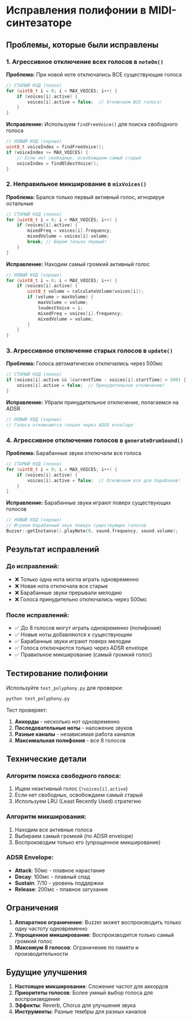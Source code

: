 # Исправления полифонии в MIDI-синтезаторе

## Проблемы, которые были исправлены

### 1. Агрессивное отключение всех голосов в `noteOn()`
**Проблема:** При новой ноте отключались ВСЕ существующие голоса
```cpp
// СТАРЫЙ КОД (плохо)
for (uint8_t i = 0; i < MAX_VOICES; i++) {
    if (voices[i].active) {
        voices[i].active = false;  // Отключаем ВСЕ голоса!
    }
}
```

**Исправление:** Используем `findFreeVoice()` для поиска свободного голоса
```cpp
// НОВЫЙ КОД (хорошо)
uint8_t voiceIndex = findFreeVoice();
if (voiceIndex >= MAX_VOICES) {
    // Если нет свободных, освобождаем самый старый
    voiceIndex = findOldestVoice();
}
```

### 2. Неправильное микширование в `mixVoices()`
**Проблема:** Брался только первый активный голос, игнорируя остальные
```cpp
// СТАРЫЙ КОД (плохо)
for (uint8_t i = 0; i < MAX_VOICES; i++) {
    if (voices[i].active) {
        mixedFreq = voices[i].frequency;
        mixedVolume = voices[i].volume;
        break; // Берем только первый!
    }
}
```

**Исправление:** Находим самый громкий активный голос
```cpp
// НОВЫЙ КОД (хорошо)
for (uint8_t i = 0; i < MAX_VOICES; i++) {
    if (voices[i].active) {
        uint8_t volume = calculateVolume(voices[i]);
        if (volume > maxVolume) {
            maxVolume = volume;
            loudestVoice = i;
            mixedFreq = voices[i].frequency;
            mixedVolume = volume;
        }
    }
}
```

### 3. Агрессивное отключение старых голосов в `update()`
**Проблема:** Голоса автоматически отключались через 500мс
```cpp
// СТАРЫЙ КОД (плохо)
if (voices[i].active && (currentTime - voices[i].startTime) > 500) {
    voices[i].active = false;  // Принудительное отключение!
}
```

**Исправление:** Убрали принудительное отключение, полагаемся на ADSR
```cpp
// НОВЫЙ КОД (хорошо)
// Голоса отключаются только через ADSR envelope
```

### 4. Агрессивное отключение голосов в `generateDrumSound()`
**Проблема:** Барабанные звуки отключали все голоса
```cpp
// СТАРЫЙ КОД (плохо)
for (uint8_t i = 0; i < MAX_VOICES; i++) {
    if (voices[i].active) {
        voices[i].active = false;  // Отключаем все для барабанов!
    }
}
```

**Исправление:** Барабанные звуки играют поверх существующих голосов
```cpp
// НОВЫЙ КОД (хорошо)
// Играем барабанный звук поверх существующих голосов
Buzzer::getInstance().playNote(0, sound.frequency, sound.volume);
```

## Результат исправлений

### До исправлений:
- ❌ Только одна нота могла играть одновременно
- ❌ Новая нота отключала все старые
- ❌ Барабанные звуки прерывали мелодию
- ❌ Голоса принудительно отключались через 500мс

### После исправлений:
- ✅ До 8 голосов могут играть одновременно (полифония)
- ✅ Новые ноты добавляются к существующим
- ✅ Барабанные звуки играют поверх мелодии
- ✅ Голоса отключаются только через ADSR envelope
- ✅ Правильное микширование (самый громкий голос)

## Тестирование полифонии

Используйте `test_polyphony.py` для проверки:

```bash
python test_polyphony.py
```

Тест проверяет:
1. **Аккорды** - несколько нот одновременно
2. **Последовательные ноты** - наложение звуков
3. **Разные каналы** - независимая работа каналов
4. **Максимальная полифония** - все 8 голосов

## Технические детали

### Алгоритм поиска свободного голоса:
1. Ищем неактивный голос (`!voices[i].active`)
2. Если нет свободных, освобождаем самый старый
3. Используем LRU (Least Recently Used) стратегию

### Алгоритм микширования:
1. Находим все активные голоса
2. Выбираем самый громкий (по ADSR envelope)
3. Воспроизводим только его (упрощенное микширование)

### ADSR Envelope:
- **Attack**: 50мс - плавное нарастание
- **Decay**: 100мс - плавный спад
- **Sustain**: 7/10 - уровень поддержки
- **Release**: 200мс - плавное затухание

## Ограничения

1. **Аппаратное ограничение**: Buzzer может воспроизводить только одну частоту одновременно
2. **Упрощенное микширование**: Воспроизводится только самый громкий голос
3. **Максимум 8 голосов**: Ограничение по памяти и производительности

## Будущие улучшения

1. **Настоящее микширование**: Сложение частот для аккордов
2. **Приоритеты голосов**: Более умный выбор голоса для воспроизведения
3. **Эффекты**: Reverb, Chorus для улучшения звука
4. **Инструменты**: Разные тембры для разных каналов

